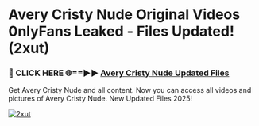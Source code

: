 # Avery Cristy Nude Original Videos 0nlyFans Leaked - Files Updated! (2xut)

<h3>🔴 CLICK HERE 🌐==►► <a href="https://tinyurl.com/52m3yx9h" rel="nofollow">Avery Cristy Nude Updated Files</a></h3>

Get Avery Cristy Nude and all content. Now you can access all videos and pictures of Avery Cristy Nude. New Updated Files 2025!

[![2xut](https://i.imgur.com/TnHtlc8.gif)](https://tinyurl.com/52m3yx9h)
